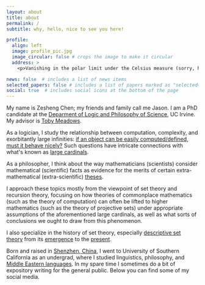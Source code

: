 ```yaml
---
layout: about
title: about
permalink: /
subtitle: why, hello, nice to see you here!

profile:
  align: left
  image: profile_pic.jpg
  image_circular: false # crops the image to make it circular
  address: >
    <p>Vanishing in the polar limit under the Celsius measure (sorry, hehe)</p>

news: false  # includes a list of news items
selected_papers: false # includes a list of papers marked as "selected={true}"
social: true  # includes social icons at the bottom of the page
---
```

My name is Zesheng Chen; my friends and family call me Jason. I am a PhD candidate at the [Deparment of Logic and Philosophy of Science](https://www.lps.uci.edu/), UC Irvine. My advisor is [Toby Meadows](https://sites.google.com/site/tobymeadows/).

As a logician, I study the relationship between computation, complexity, and exorbitantly large infinities: [if an object can be easily computed/defined, must it behave nicely?](https://www.math.ucla.edu/~ynm/lectures/ws2016-lec1.pdf) Such questions have intricate connections with what's known as [large cardinals](https://en.wikipedia.org/wiki/Large_cardinal). 


As a philosopher, I think about the way mathematicians (scientists) consider mathematical (scientific) facts as evidence for the merits of certain extra-mathematical (extra-scientific) [theses](https://en.wikipedia.org/wiki/Church-Turing_thesis). 

I approach these topics mostly from the viewpoint of set theory and recursion theory, focusing on how theories of commonplace mathematics (such as the theory of computation) can often be lifted to higher mathematics (such as the theory of projective sets) under appropriate assumptions of the aforementioned large cardinals, as well as what sorts of conclusions we ought to draw from this phenomenon.

I also specialize in the history of set theory, especially [descriptive set theory](https://en.wikipedia.org/wiki/Descriptive_set_theory) from its [emergence](http://math.bu.edu/people/aki/2.pdf) to the [present](https://users.math.cas.cz/~zapletal/mmain.pdf).

Born and raised in [Shenzhen, China](https://en.wikipedia.org/wiki/Shenzhen), I went to University of Southern California as an undergrad, where I studied linguistics, philosophy, and [Middle Eastern languages](https://www.youtube.com/watch?v=E-swEAaXVj4). In my spare time I sometimes do a bit of expository writing for the general public. Below you can find some of my social media.